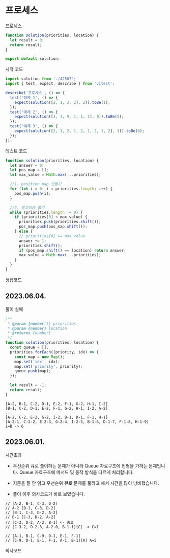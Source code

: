 # 프로세스

[프로세스](https://school.programmers.co.kr/learn/courses/30/lessons/42587)

```js
function solution(priorities, location) {
  let result = 0;
  return result;
}

export default solution;
```

시작 코드

```js
import solution from './42587';
import { test, expect, describe } from 'vitest';

describe('프로세스', () => {
  test('예제 1', () => {
    expect(solution([2, 1, 3, 2], 2)).toBe(1);
  });
  test('예제 2', () => {
    expect(solution([1, 1, 9, 1, 1, 1], 0)).toBe(5);
  });
  test('예제 3', () => {
    expect(solution([2, 1, 2, 1, 2, 1, 2, 1, 2], 1)).toBe(6);
  });
});
```

테스트 코드

```js
function solution(priorities, location) {
  let answer = 0;
  let pos_map = [];
  let max_value = Math.max(...priorities);

  //1. position map 만들기
  for (let i = 0; i < priorities.length; i++) {
    pos_map.push(i);
  }

  //2. 알고리즘 뽑기
  while (priorities.length != 0) {
    if (priorities[0] < max_value) {
      priorities.push(priorities.shift());
      pos_map.push(pos_map.shift());
    } else {
      // priorities[0] >= max_value
      answer += 1;
      priorities.shift();
      if (pos_map.shift() == location) return answer;
      max_value = Math.max(...priorities);
    }
  }
}
```

정답코드

## 2023.06.04.

풀이 실패

```js
/**
 * @param {number[]} priorities
 * @param {number} location
 * @returns {number}
 */
function solution(priorities, location) {
  const queue = [];
  priorities.forEach((priority, idx) => {
    const map = new Map();
    map.set('idx', idx);
    map.set('priority', priority);
    queue.push(map);
  });

  let result = -1;
  return result;
}
```

```
[A-2, B-1, C-2, D-1, E-2, F-1, G-2, H-1, I-2]
[B-1, C-2, D-1, E-2, F-1, G-2, H-1, I-2, A-2]
...
[A-2, C-2, E-2, G-2, I-2, B-1, D-1, F-1, H-1]
[A-2-1, C-2-2, E-2-3, G-2-4, I-2-5, B-1-6, D-1-7, F-1-8, H-1-9]
1=B -> 6
```

## 2023.06.01.

시간초과

- 우선순위 큐로 풀이하는 문제가 아니라 Queue 자료구조에 번형을 가하는 문제입니다. Queue 자료구조에 메서드 및 동작 방식을 다르게 처리합니다.
- 지문을 잘 안 읽고 우선순위 큐로 문제를 풀려고 해서 시간을 많이 낭비했습니다.

- 풀이 이후 의사코드가 바로 보였습니다.

```
// [A-2, B-1, C-3, D-2]
// A-2 [B-1, C-3, D-2]
// [B-1, C-3, D-2, A-2]
// B-1 [C-3, D-2, A-2]
// [C-3, D-2, A-2, B-1] <- 종료
// [C-3-2, D-2-3, A-2-0, B-1-1][C] -> C=1

// [A-1, B-1, C-9, D-1, E-1, F-1]
// [C-9, D-1, E-1, F-1, A-1, B-1][A] A=5
```

의사코드
